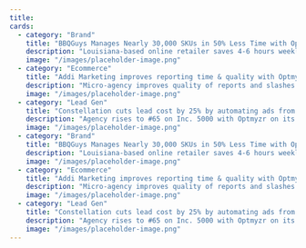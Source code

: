 ```yaml
---
title: 
cards:
  - category: "Brand"
    title: "BBQGuys Manages Nearly 30,000 SKUs in 50% Less Time with Optmyzr"
    description: "Louisiana-based online retailer saves 4-6 hours weekly and gains over $450K in revenue since 2021."
    image: "/images/placeholder-image.png"
  - category: "Ecommerce"
    title: "Addi Marketing improves reporting time & quality with Optmyzr"
    description: "Micro-agency improves quality of reports and slashes prep time by 75%."
    image: "/images/placeholder-image.png"
  - category: "Lead Gen"
    title: "Constellation cuts lead cost by 25% by automating ads from dealer inventory"
    description: "Agency rises to #65 on Inc. 5000 with Optmyzr on its team."
    image: "/images/placeholder-image.png"
  - category: "Brand"
    title: "BBQGuys Manages Nearly 30,000 SKUs in 50% Less Time with Optmyzr"
    description: "Louisiana-based online retailer saves 4-6 hours weekly and gains over $450K in revenue since 2021."
    image: "/images/placeholder-image.png"
  - category: "Ecommerce"
    title: "Addi Marketing improves reporting time & quality with Optmyzr"
    description: "Micro-agency improves quality of reports and slashes prep time by 75%."
    image: "/images/placeholder-image.png"
  - category: "Lead Gen"
    title: "Constellation cuts lead cost by 25% by automating ads from dealer inventory"
    description: "Agency rises to #65 on Inc. 5000 with Optmyzr on its team."
    image: "/images/placeholder-image.png"
--- 
```

